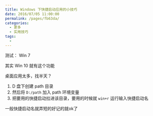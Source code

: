 ```yaml
---
title: Windows 下快捷启动应用的小技巧
date: 2016/07/05 11:00:00
permalink: /pages/fb63da/
categories: 
  - 更多
  - 实用技巧
tags: 
  - 
---
```


测试： Win 7

其实 Win 10 就有这个功能

桌面应用太多，找半天？

1. D 盘下创建 path 目录
2. 然后将 `D:/path` 加入 path 环境变量 
3. 把要用的快捷启动拉进该目录，要用的时候就 `win+r` 运行输入快捷启动名

一般快捷启动名就弄短的好记的就ok了